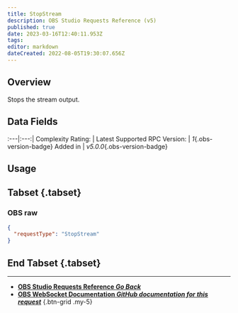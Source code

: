 ```yaml
---
title: StopStream
description: OBS Studio Requests Reference (v5)
published: true
date: 2023-03-16T12:40:11.953Z
tags: 
editor: markdown
dateCreated: 2022-08-05T19:30:07.656Z
---
```


## Overview
Stops the stream output.

## Data Fields
:---|:---:|
Complexity Rating: | <span class="stars stars--1"></span>
Latest Supported RPC Version: | *1*{.obs-version-badge}
Added in | *v5.0.0*{.obs-version-badge}

## Usage
## Tabset {.tabset}
### OBS raw
```json
{
  "requestType": "StopStream"
}
```
## End Tabset {.tabset}

---

- [<i class="mdi mdi-chevron-left"></i>**OBS Studio Requests Reference *Go Back***](/Broadcasters/OBS/Requests)
- [<i class="mdi mdi-github"></i> **OBS WebSocket Documentation *GitHub documentation for this request***](https://github.com/obsproject/obs-websocket/blob/master/docs/generated/protocol.md#stopstream)
{.btn-grid .my-5}